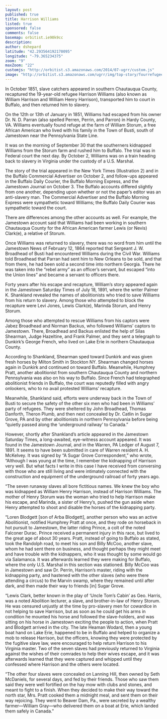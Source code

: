 ```yaml
---
layout: post
published: true
title: Harrison Williams
listed: true
sponsored: false
comments: false
basemap: orbitist.ie90k9cc
description: 
author: dshepard
latitude: "42.293564192170095"
longitude: "-79.365234375"
zoom: "9"
maxZoom: "22"
customjs: "http://orbitist.s3.amazonaws.com/2014/07-ugrr/custom.js"
image: "http://orbitist.s3.amazonaws.com/ugrr/img/top-story/fourrefugees.jpg"
---
```


In October 1851, slave catchers appeared in southern Chautauqua County, recaptured the 19-year-old refugee Harrison Williams (also known as William Harrison and William Henry Harrison), transported him to court in Buffalo, and then returned him to slavery.

On the 12th or 13th of January in 1851, Williams had escaped from his owner Dr. N. D. Parran (also spelled Perren, Perrin, and Parron) in Hardy County, VA. Williams eventually found refuge at the farm of William Storum, a free African American who lived with his family in the Town of Busti, south of Jamestown near the Pennsylvania State Line.

It was on the morning of September 30 that the southerners kidnapped Williams from the Storum farm and rushed him to Buffalo. The trial was in Federal court the next day. By October 2, Williams was on a train heading back to slavery in Virginia under the custody of a U.S. Marshal.

The story of the trial appeared in the New York Times (Illustration 2) and in the Buffalo Commercial Advertiser on October 2, and follow-ups appeared in the Buffalo Daily Courier, the Buffalo Morning Express, and the Jamestown Journal on October 3. The Buffalo accounts differed slightly from one another, depending upon whether or not the paper’s editor was an anti-slavery man. The Commercial Advertiser and the Buffalo Morning Express were sympathetic toward Williams; the Buffalo Daily Courier was sympathetic toward the court.

There are differences among the other accounts as well. For example, the Jamestown account said that Williams had been working in southern Chautauqua County for the African American farmer Lewis (or Nevis) Clark(e), a relative of Storum.

Once Williams was returned to slavery, there was no word from him until the Jamestown News of February 12, 1864 reported that Sergeant J. W. Broadhead of Busti had encountered Williams during the Civil War. Williams told Broadhead that Parran had sent him to New Orleans to be sold, and that from there, he had been sold a second time into northern Georgia. There he was taken into the “rebel army” as an officer’s servant, but escaped “into the Union lines” and became a servant to officers there.

Forty years after his escape and recapture, William’s story appeared again in the Jamestown Saturday Times  of July 18, 1891, where the writer Palmer K. Shankland revealed the names of abolitionists who tried to save Williams from his return to slavery. Among those who attempted to block the recapture were Levi Jones, Lewis Clark(e), Marinda Storum, and Henry Storum.

Among those who attempted to rescue Williams from his captors were Jabez Broadhead and Norman Backus, who followed Williams’ captors to Jamestown. There, Broadhead and Backus enlisted the help of Silas Shearman, Judge Hazeltine, and Frank Palmer, and they sent a telegraph to Dunkirk’s George French, who lived on Lake Erie in northern Chautauqua County.

According to Shankland, Shearman sped toward Dunkirk and was given fresh horses by Milton Smith in Stockton NY. Shearman changed horses again in Dunkirk and continued on toward Buffalo. Meanwhile, Humphrey Pratt, another abolitionist from southern Chautauqua County and northern Pennsylvania was also on his way to Buffalo. Since French had telegraphed abolitionist friends in Buffalo, the court was reputedly filled with angry onlookers, who to no avail protested Williams’ recapture.

Meanwhile, Shankland said, efforts were underway back in the Town of Busti to secure the safety of the other six men who had been in Williams’ party of refugees. They were sheltered by John Broadhead, Thomas Danforth, Theron Plumb, and then next concealed by Dr. Catlin in Sugar Grove, PA and by other abolitionists in northern Pennsylvania before being “quietly passed along the ‘underground railway’ to Canada.”

However, shortly after Shankland’s article appeared in the Jamestown Saturday Times, a long-awaited, eye-witness account appeared. It was found in the Jamestown Journal, and in the Warren, PA Ledger of August 7, 1891. It seems to have been submitted in care of Warren resident A. H. McKelvey. It was signed by “A Sugar Grove Correspondent,” who wrote, “Although I was young at the time, I remember the kidnapping of Harrison very well. But what facts I write in this case I have received from conversing with those who are still living and were intimately connected with the construction and equipment of the underground railroad of forty years ago.

“The seven runaway slaves all bore fictitious names. We knew the boy who was kidnapped as William Henry Harrison, instead of Harrison Williams. The mother of Henry Storum was the woman who tried to help Harrison make his escape, and Marinda, a sister of Henry’s, pushed the gun aside when Henry attempted to shoot and disable the horses of the kidnapping party.

“Loren Blodgett [son of Arba Blodgett], another person who was an active Abolitionist, notified Humphrey Pratt at once, and they rode on horseback in hot pursuit to Jamestown, the latter riding Prince, a colt of the noted Falconer Durac. Prince received a permanent injury in this race, but lived to the great age of about 30 years. Pratt, instead of going to Buffalo as stated, took the Randolph road, to meet his son and Billy McCoo, another slave, whom he had sent there on business, and thought perhaps they might meet and have trouble with the kidnappers, who it was thought by some would go via Salamanca. It was afterwards learned they were making for Buffalo, where the only U.S. Marshal in this section was stationed. Billy McCoo was in Jamestown and saw Dr. Perrin, Harrison’s master, riding with the kidnapping party, and hastened with the other slaves (who were there attending a circus) to the Marvin swamp, where they remained until after dark, and then made their way to friends [in] Sugar Grove.

“Lewis Clark, better known in the play of ‘Uncle Tom’s Cabin’ as Geo. Harris, was a noted Abolition lecturer, a slave, and brother-in-law of Henry Storum. He was censured unjustly at the time by pro-slavery men for cowardice in not helping to save Harrison, but as soon as he could get his arms in condition he mounted his horse and followed the slave-holders, and was sitting on his horse in Jamestown exciting the people to action, when Pratt and Blodgett arrived in the city. The late Heaman Wodard, then a young boat hand on Lake Erie, happened to be in Buffalo and helped to organize a mob to release Harrison, but the officers, knowing they were protected by the fugitive slave law, were encouraged to help return Harrison to his Virginia master. Two of the seven slaves had previously returned to Virginia against the wishes of their comrades to help their wives escape, and it was afterwards learned that they were captured and whipped until they confessed where Harrison and the others were located.

“The other four slaves were concealed on Lanning Hill, then owned by Seth McDaniels, for several days, and fed by their friends. Those who saw them said they were well fortified on the hay mow with clubs and stones, and meant to fight to a finish. When they decided to make their way toward the north star, Mrs. Pratt cooked them a midnight meal, and sent them on their way rejoicing. They went to Beaver Dam, Pa., were secreted by a wealthy farmer—William Gray—who delivered them on a boat at Erie, which landed them safely in Canada.”